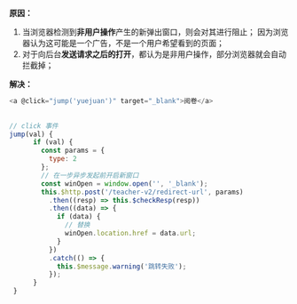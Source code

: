 **原因：**

1. 当浏览器检测到**非用户操作**产生的新弹出窗口，则会对其进行阻止；
   因为浏览器认为这可能是一个广告，不是一个用户希望看到的页面；
2. 对于向后台**发送请求之后的打开**，都认为是非用户操作，部分浏览器就会自动拦截掉；

**解决：**

```js
<a @click="jump('yuejuan')" target="_blank">阅卷</a>
 
 
// click 事件
jump(val) {
      if (val) {
        const params = {
          type: 2
        };
        // 在一步异步发起前开启新窗口
        const winOpen = window.open('', '_blank');
        this.$http.post('/teacher-v2/redirect-url', params)
          .then((resp) => this.$checkResp(resp))
          .then((data) => {
            if (data) {
              // 替换
              winOpen.location.href = data.url;
            }
          })
          .catch(() => {
            this.$message.warning('跳转失败');
          });
      }
 }
```

